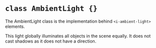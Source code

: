 # `class AmbientLight {}`

The AmbientLight class is the implementation behind `<i-ambient-light>` elements.

This light globally illuminates all objects in the scene equally. It does not
cast shadows as it does not have a direction.
